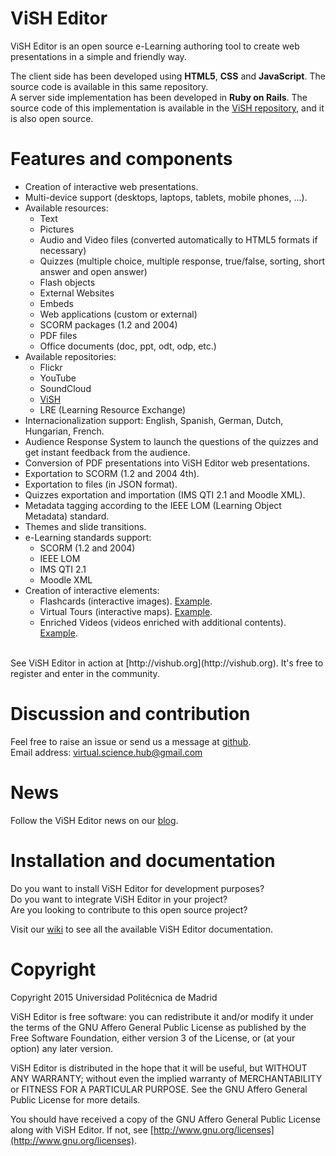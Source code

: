 # ViSH Editor

ViSH Editor is an open source e-Learning authoring tool to create web presentations in a simple and friendly way.  
  

The client side has been developed using **HTML5**, **CSS** and **JavaScript**. The source code is available in this same repository.  
A server side implementation has been developed in **Ruby on Rails**. The source code of this implementation is available in the [ViSH repository](https://github.com/ging/vish/), and it is also open source.  


# Features and components
  
* Creation of interactive web presentations.  
* Multi-device support (desktops, laptops, tablets, mobile phones, ...).  
* Available resources:  
  * Text  
  * Pictures  
  * Audio and Video files (converted automatically to HTML5 formats if necessary)
  * Quizzes (multiple choice, multiple response, true/false, sorting, short answer and open answer)
  * Flash objects
  * External Websites
  * Embeds
  * Web applications (custom or external)
  * SCORM packages (1.2 and 2004)
  * PDF files
  * Office documents (doc, ppt, odt, odp, etc.)
* Available repositories:
  * Flickr
  * YouTube
  * SoundCloud
  * [ViSH](http://vishub.org)
  * LRE (Learning Resource Exchange)
* Internacionalization support: English, Spanish, German, Dutch, Hungarian, French.
* Audience Response System to launch the questions of the quizzes and get instant feedback from the audience.
* Conversion of PDF presentations into ViSH Editor web presentations.
* Exportation to SCORM (1.2 and 2004 4th).
* Exportation to files (in JSON format).
* Quizzes exportation and importation (IMS QTI 2.1 and Moodle XML).
* Metadata tagging according to the IEEE LOM (Learning Object Metadata) standard.
* Themes and slide transitions.
* e-Learning standards support:
  * SCORM (1.2 and 2004)
  * IEEE LOM
  * IMS QTI 2.1
  * Moodle XML
* Creation of interactive elements:
  * Flashcards (interactive images). [Example](http://vishub.org/excursions/400).
  * Virtual Tours (interactive maps). [Example](http://vishub.org/excursions/1238).
  * Enriched Videos (videos enriched with additional contents). [Example](http://vishub.org/excursions/785).

<br/>
See ViSH Editor in action at [http://vishub.org](http://vishub.org).  
It's free to register and enter in the community.  


# Discussion and contribution
  
Feel free to raise an issue or send us a message at [github](http://github.com/ging/vish_editor/issues).  
Email address: <virtual.science.hub@gmail.com>



# News

Follow the ViSH Editor news on our [blog](http://vishub.wordpress.com).  


# Installation and documentation

Do you want to install ViSH Editor for development purposes? <br/>
Do you want to integrate ViSH Editor in your project? <br/>
Are you looking to contribute to this open source project?  <br/>

Visit our [wiki](http://github.com/ging/vish_editor/wiki) to see all the available ViSH Editor documentation.  



# Copyright

Copyright 2015 Universidad Politécnica de Madrid

ViSH Editor is free software: you can redistribute it and/or modify it under the terms of the GNU Affero General Public License as published by the Free Software Foundation, either version 3 of the License, or (at your option) any later version.

ViSH Editor is distributed in the hope that it will be useful, but WITHOUT ANY WARRANTY; without even the implied warranty of MERCHANTABILITY or FITNESS FOR A PARTICULAR PURPOSE.  See the GNU Affero General Public License for more details.

You should have received a copy of the GNU Affero General Public License along with ViSH Editor. If not, see [http://www.gnu.org/licenses](http://www.gnu.org/licenses).
